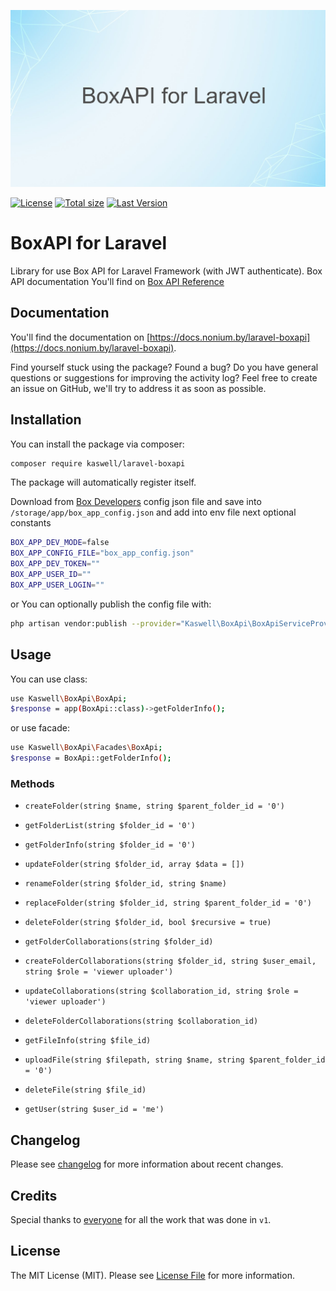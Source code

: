 <p align="center"><img src="/art/socialcard.png" alt="Social Card of Laravel BoxApi"></p>

[![License](https://img.shields.io/github/license/kaswell/laravel-boxapi?style=flat-square)](license.md)
[![Total size](https://img.shields.io/github/repo-size/kaswell/laravel-boxapi?style=flat-square)](https://packagist.org/packages/kaswell/laravel-boxapi)
[![Last Version](https://img.shields.io/packagist/v/kaswell/laravel-boxapi?style=flat-square)](https://packagist.org/packages/kaswell/laravel-boxapi)

BoxAPI for Laravel
======

Library for use Box API for Laravel Framework (with JWT authenticate). Box API documentation You'll find on
[Box API Reference](https://developer.box.com/reference/)

Documentation
------

You'll find the documentation on [https://docs.nonium.by/laravel-boxapi](https://docs.nonium.by/laravel-boxapi).

Find yourself stuck using the package? Found a bug? Do you have general questions or suggestions for improving the activity log? Feel free to create an issue on GitHub, we'll try to address it as soon as possible.

Installation
------

You can install the package via composer:
```bash 
composer require kaswell/laravel-boxapi
```

The package will automatically register itself.

Download from [Box Developers](https://gdmg.app.box.com/developers/console) config json file and save into `/storage/app/box_app_config.json` and add into env file next optional constants
```bash 
BOX_APP_DEV_MODE=false
BOX_APP_CONFIG_FILE="box_app_config.json"
BOX_APP_DEV_TOKEN=""
BOX_APP_USER_ID=""
BOX_APP_USER_LOGIN=""
```

or You can optionally publish the config file with:
```bash 
php artisan vendor:publish --provider="Kaswell\BoxApi\BoxApiServiceProvider" --tag="config"
```

Usage
------

You can use class:
```bash 
use Kaswell\BoxApi\BoxApi;
$response = app(BoxApi::class)->getFolderInfo();
```
or use facade:
```bash 
use Kaswell\BoxApi\Facades\BoxApi;
$response = BoxApi::getFolderInfo();
```

### Methods

- `createFolder(string $name, string $parent_folder_id = '0')`
- `getFolderList(string $folder_id = '0')`
- `getFolderInfo(string $folder_id = '0')`
- `updateFolder(string $folder_id, array $data = [])`
- `renameFolder(string $folder_id, string $name)`
- `replaceFolder(string $folder_id, string $parent_folder_id = '0')`
- `deleteFolder(string $folder_id, bool $recursive = true)`

- `getFolderCollaborations(string $folder_id)`
- `createFolderCollaborations(string $folder_id, string $user_email, string $role = 'viewer uploader')`
- `updateCollaborations(string $collaboration_id, string $role = 'viewer uploader')`
- `deleteFolderCollaborations(string $collaboration_id)`

- `getFileInfo(string $file_id)`
- `uploadFile(string $filepath, string $name, string $parent_folder_id = '0')`
- `deleteFile(string $file_id)`

- `getUser(string $user_id = 'me')`


Changelog
------

Please see [changelog](changelog.md) for more information about recent changes.

Credits
------

Special thanks to [everyone](../../contributors) for all the work that was done in `v1`.

License
------

The MIT License (MIT). Please see [License File](license.md) for more information.